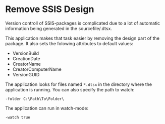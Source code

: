 ﻿# Remove SSIS Design
Version controll of SSIS-packages is complicated due to a lot of automatic information being generated in the sourcefile/.dtsx. 

This application makes that task easier by removing the design part of the package. It also sets the folowing attributes to default values:
* VersionBuild
* CreationDate
* CreatorName
* CreatorComputerName
* VersionGUID

The application looks for files named `*.dtsx` in the directory where the application is running. You can also specify the path to watch:
```
-folder C:\Path\To\Folder\
```

The application can run in watch-mode:
```
-watch true
```